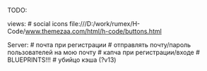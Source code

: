 TODO:

views:
    # social icons
      file:///D:/work/rumex/H-Code/www.themezaa.com/html/h-code/buttons.html


Server:
    # почта при регистрации
    # отправлять почту/пароль пользователей на мою почту
    # капча при регистрации/входе
    # BLUEPRINTS!!!
    # убийцо кэша (?v13)

